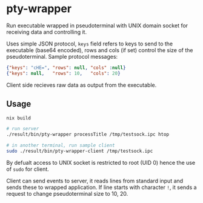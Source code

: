 pty-wrapper
===========

Run executable wrapped in pseudoterminal with UNIX domain socket
for receiving data and controlling it.

Uses simple JSON protocol, `keys` field refers to keys to send to
the executable (base64 encoded), rows and cols (if set) control the size of the
pseudoterminal. Sample protocol messages:

```json
{"keys": "cHE=", "rows": null, "cols" :null}
{"keys": null,   "rows": 10,   "cols": 20}
```

Client side recieves raw data as output from the executable.

Usage
-----

```bash
nix build

# run server
./result/bin/pty-wrapper processTitle /tmp/testsock.ipc htop

# in another terminal, run sample client
sudo ./result/bin/pty-wrapper-client /tmp/testsock.ipc
```

By defualt access to UNIX socket is restricted to root (UID 0)
hence the use of `sudo` for client.

Client can send events to server, it reads lines from standard
input and sends these to wrapped application. If line starts
with character `!`, it sends a request to change pseudoterminal
size to 10, 20.
